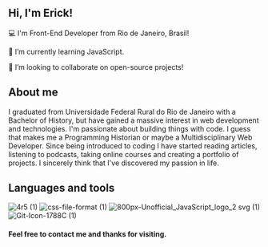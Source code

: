
## Hi, I'm Erick!

 

:computer: I'm Front-End Developer from Rio de Janeiro, Brasil!

🌱 I’m currently learning JavaScript.

 👯 I’m looking to collaborate on open-source projects!



## About me

 I graduated from Universidade Federal Rural do Rio de Janeiro with a Bachelor of History, but have gained a massive interest in web development and technologies. I'm passionate about building things with code. I guess that makes me a Programming Historian or maybe a Multidisciplinary Web Developer.
 Since being introduced to coding I have started reading articles, listening to podcasts, taking online courses and creating a portfolio of projects. I sincerely think that I've discovered my passion in life.

## Languages and tools


![4r5 (1)](https://user-images.githubusercontent.com/49876146/136490327-0af71396-72ba-46a6-889e-f609ab779c7f.png) 
![css-file-format (1)](https://user-images.githubusercontent.com/49876146/136490795-16f67909-b548-481d-85d9-054025be6560.png) 
![800px-Unofficial_JavaScript_logo_2 svg (1)](https://user-images.githubusercontent.com/49876146/136489935-2adf642d-838c-44da-ac72-8e287e79c0be.png) 
![Git-Icon-1788C (1)](https://user-images.githubusercontent.com/49876146/136493173-71cf9ddc-9454-4762-9dda-c7e074db99ca.png) 






#### Feel free to contact me and thanks for visiting.

<!--

Here are some ideas to get you started

- 🔭 I’m currently working on ...
- 🌱 I’m currently learning ...
- 👯 I’m looking to collaborate on ...
- 🤔 I’m looking for help with ...
- 💬 Ask me about ...
- 📫 How to reach me: ...
- 😄 Pronouns: ...
- ⚡ Fun fact: ...
-->
